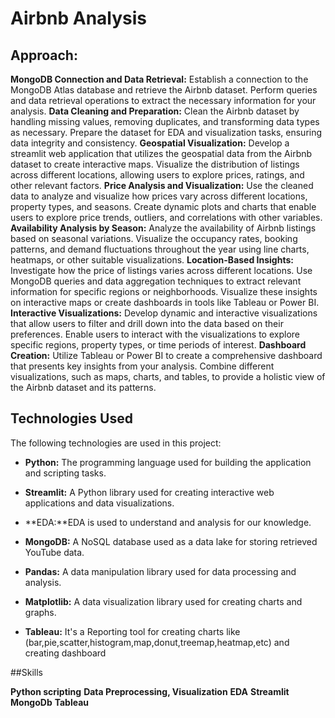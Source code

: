 # Airbnb Analysis

## Approach:
**MongoDB Connection and Data Retrieval:** Establish a connection to the MongoDB Atlas database and retrieve the Airbnb dataset. Perform queries and data retrieval operations to extract the necessary information for your analysis.
**Data Cleaning and Preparation:** Clean the Airbnb dataset by handling missing values, removing duplicates, and transforming data types as necessary. Prepare the dataset for EDA and visualization tasks, ensuring data integrity and consistency.
**Geospatial Visualization:** Develop a streamlit web application that utilizes  the geospatial data from the Airbnb dataset to create interactive maps. Visualize the distribution of listings across different locations, allowing users to explore prices, ratings, and other relevant factors.
**Price Analysis and Visualization:** Use the cleaned data to analyze and visualize how prices vary across different locations, property types, and seasons. Create dynamic plots and charts that enable users to explore price trends, outliers, and correlations with other variables.
**Availability Analysis by Season:** Analyze the availability of Airbnb listings based on seasonal variations. Visualize the occupancy rates, booking patterns, and demand fluctuations throughout the year using line charts, heatmaps, or other suitable visualizations.
**Location-Based Insights:** Investigate how the price of listings varies across different locations. Use MongoDB queries and data aggregation techniques to extract relevant information for specific regions or neighborhoods. Visualize these insights on interactive maps or create dashboards in tools like Tableau or Power BI.
**Interactive Visualizations:** Develop dynamic and interactive visualizations that allow users to filter and drill down into the data based on their preferences. Enable users to interact with the visualizations to explore specific regions, property types, or time periods of interest.
**Dashboard Creation:** Utilize Tableau or Power BI to create a comprehensive dashboard that presents key insights from your analysis. Combine different visualizations, such as maps, charts, and tables, to provide a holistic view of the Airbnb dataset and its patterns.



## Technologies Used

The following technologies are used in this project:

- **Python:** The programming language used for building the application and scripting 
tasks.

- **Streamlit:** A Python library used for creating interactive web applications and data 
visualizations.

- **EDA:**EDA is used to understand and analysis for our knowledge.

- **MongoDB:** A NoSQL database used as a data lake for storing retrieved YouTube data.

- **Pandas:** A data manipulation library used for data processing and analysis.

- **Matplotlib:** A data visualization library used for creating charts and graphs.

- **Tableau:** It's a Reporting tool for creating charts like (bar,pie,scatter,histogram,map,donut,treemap,heatmap,etc) and creating dashboard 


##Skills

**Python scripting** 
**Data Preprocessing, Visualization**
**EDA** 
**Streamlit**
**MongoDb** 
**Tableau**



